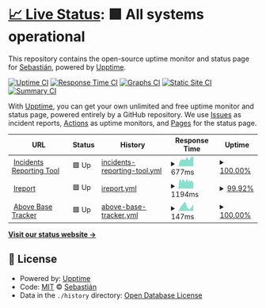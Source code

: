 # [📈 Live Status](https://sebastian-velasquez.dev): <!--live status--> **🟩 All systems operational**

This repository contains the open-source uptime monitor and status page for [Sebastián](https://www.sebastian-velasquez.dev), powered by [Upptime](https://github.com/upptime/upptime).

[![Uptime CI](https://github.com/dadapunk/upptime/workflows/Uptime%20CI/badge.svg)](https://github.com/dadapunk/upptime/actions?query=workflow%3A%22Uptime+CI%22)
[![Response Time CI](https://github.com/dadapunk/upptime/workflows/Response%20Time%20CI/badge.svg)](https://github.com/dadapunk/upptime/actions?query=workflow%3A%22Response+Time+CI%22)
[![Graphs CI](https://github.com/dadapunk/upptime/workflows/Graphs%20CI/badge.svg)](https://github.com/dadapunk/upptime/actions?query=workflow%3A%22Graphs+CI%22)
[![Static Site CI](https://github.com/dadapunk/upptime/workflows/Static%20Site%20CI/badge.svg)](https://github.com/dadapunk/upptime/actions?query=workflow%3A%22Static+Site+CI%22)
[![Summary CI](https://github.com/dadapunk/upptime/workflows/Summary%20CI/badge.svg)](https://github.com/dadapunk/upptime/actions?query=workflow%3A%22Summary+CI%22)

With [Upptime](https://upptime.js.org), you can get your own unlimited and free uptime monitor and status page, powered entirely by a GitHub repository. We use [Issues](https://github.com/dadapunk/upptime/issues) as incident reports, [Actions](https://github.com/dadapunk/upptime/actions) as uptime monitors, and [Pages](https://sebastian-velasquez.dev) for the status page.

<!--start: status pages-->
<!-- This summary is generated by Upptime (https://github.com/upptime/upptime) -->
<!-- Do not edit this manually, your changes will be overwritten -->
<!-- prettier-ignore -->
| URL | Status | History | Response Time | Uptime |
| --- | ------ | ------- | ------------- | ------ |
| <img alt="" src="https://icons.duckduckgo.com/ip3/incidents.irep-tech.com.ico" height="13"> [Incidents Reporting Tool](https://incidents.irep-tech.com) | 🟩 Up | [incidents-reporting-tool.yml](https://github.com/dadapunk/upptime/commits/HEAD/history/incidents-reporting-tool.yml) | <details><summary><img alt="Response time graph" src="./graphs/incidents-reporting-tool/response-time-week.png" height="20"> 677ms</summary><br><a href="https://sebastian-velasquez.dev/history/incidents-reporting-tool"><img alt="Response time 675" src="https://img.shields.io/endpoint?url=https%3A%2F%2Fraw.githubusercontent.com%2Fdadapunk%2Fupptime%2FHEAD%2Fapi%2Fincidents-reporting-tool%2Fresponse-time.json"></a><br><a href="https://sebastian-velasquez.dev/history/incidents-reporting-tool"><img alt="24-hour response time 849" src="https://img.shields.io/endpoint?url=https%3A%2F%2Fraw.githubusercontent.com%2Fdadapunk%2Fupptime%2FHEAD%2Fapi%2Fincidents-reporting-tool%2Fresponse-time-day.json"></a><br><a href="https://sebastian-velasquez.dev/history/incidents-reporting-tool"><img alt="7-day response time 677" src="https://img.shields.io/endpoint?url=https%3A%2F%2Fraw.githubusercontent.com%2Fdadapunk%2Fupptime%2FHEAD%2Fapi%2Fincidents-reporting-tool%2Fresponse-time-week.json"></a><br><a href="https://sebastian-velasquez.dev/history/incidents-reporting-tool"><img alt="30-day response time 663" src="https://img.shields.io/endpoint?url=https%3A%2F%2Fraw.githubusercontent.com%2Fdadapunk%2Fupptime%2FHEAD%2Fapi%2Fincidents-reporting-tool%2Fresponse-time-month.json"></a><br><a href="https://sebastian-velasquez.dev/history/incidents-reporting-tool"><img alt="1-year response time 675" src="https://img.shields.io/endpoint?url=https%3A%2F%2Fraw.githubusercontent.com%2Fdadapunk%2Fupptime%2FHEAD%2Fapi%2Fincidents-reporting-tool%2Fresponse-time-year.json"></a></details> | <details><summary><a href="https://sebastian-velasquez.dev/history/incidents-reporting-tool">100.00%</a></summary><a href="https://sebastian-velasquez.dev/history/incidents-reporting-tool"><img alt="All-time uptime 100.00%" src="https://img.shields.io/endpoint?url=https%3A%2F%2Fraw.githubusercontent.com%2Fdadapunk%2Fupptime%2FHEAD%2Fapi%2Fincidents-reporting-tool%2Fuptime.json"></a><br><a href="https://sebastian-velasquez.dev/history/incidents-reporting-tool"><img alt="24-hour uptime 100.00%" src="https://img.shields.io/endpoint?url=https%3A%2F%2Fraw.githubusercontent.com%2Fdadapunk%2Fupptime%2FHEAD%2Fapi%2Fincidents-reporting-tool%2Fuptime-day.json"></a><br><a href="https://sebastian-velasquez.dev/history/incidents-reporting-tool"><img alt="7-day uptime 100.00%" src="https://img.shields.io/endpoint?url=https%3A%2F%2Fraw.githubusercontent.com%2Fdadapunk%2Fupptime%2FHEAD%2Fapi%2Fincidents-reporting-tool%2Fuptime-week.json"></a><br><a href="https://sebastian-velasquez.dev/history/incidents-reporting-tool"><img alt="30-day uptime 100.00%" src="https://img.shields.io/endpoint?url=https%3A%2F%2Fraw.githubusercontent.com%2Fdadapunk%2Fupptime%2FHEAD%2Fapi%2Fincidents-reporting-tool%2Fuptime-month.json"></a><br><a href="https://sebastian-velasquez.dev/history/incidents-reporting-tool"><img alt="1-year uptime 100.00%" src="https://img.shields.io/endpoint?url=https%3A%2F%2Fraw.githubusercontent.com%2Fdadapunk%2Fupptime%2FHEAD%2Fapi%2Fincidents-reporting-tool%2Fuptime-year.json"></a></details>
| <img alt="" src="https://icons.duckduckgo.com/ip3/irepartners.com.ico" height="13"> [Ireport](https://irepartners.com/ireport/) | 🟩 Up | [ireport.yml](https://github.com/dadapunk/upptime/commits/HEAD/history/ireport.yml) | <details><summary><img alt="Response time graph" src="./graphs/ireport/response-time-week.png" height="20"> 1194ms</summary><br><a href="https://sebastian-velasquez.dev/history/ireport"><img alt="Response time 1243" src="https://img.shields.io/endpoint?url=https%3A%2F%2Fraw.githubusercontent.com%2Fdadapunk%2Fupptime%2FHEAD%2Fapi%2Fireport%2Fresponse-time.json"></a><br><a href="https://sebastian-velasquez.dev/history/ireport"><img alt="24-hour response time 1047" src="https://img.shields.io/endpoint?url=https%3A%2F%2Fraw.githubusercontent.com%2Fdadapunk%2Fupptime%2FHEAD%2Fapi%2Fireport%2Fresponse-time-day.json"></a><br><a href="https://sebastian-velasquez.dev/history/ireport"><img alt="7-day response time 1194" src="https://img.shields.io/endpoint?url=https%3A%2F%2Fraw.githubusercontent.com%2Fdadapunk%2Fupptime%2FHEAD%2Fapi%2Fireport%2Fresponse-time-week.json"></a><br><a href="https://sebastian-velasquez.dev/history/ireport"><img alt="30-day response time 1168" src="https://img.shields.io/endpoint?url=https%3A%2F%2Fraw.githubusercontent.com%2Fdadapunk%2Fupptime%2FHEAD%2Fapi%2Fireport%2Fresponse-time-month.json"></a><br><a href="https://sebastian-velasquez.dev/history/ireport"><img alt="1-year response time 1243" src="https://img.shields.io/endpoint?url=https%3A%2F%2Fraw.githubusercontent.com%2Fdadapunk%2Fupptime%2FHEAD%2Fapi%2Fireport%2Fresponse-time-year.json"></a></details> | <details><summary><a href="https://sebastian-velasquez.dev/history/ireport">99.92%</a></summary><a href="https://sebastian-velasquez.dev/history/ireport"><img alt="All-time uptime 100.00%" src="https://img.shields.io/endpoint?url=https%3A%2F%2Fraw.githubusercontent.com%2Fdadapunk%2Fupptime%2FHEAD%2Fapi%2Fireport%2Fuptime.json"></a><br><a href="https://sebastian-velasquez.dev/history/ireport"><img alt="24-hour uptime 99.44%" src="https://img.shields.io/endpoint?url=https%3A%2F%2Fraw.githubusercontent.com%2Fdadapunk%2Fupptime%2FHEAD%2Fapi%2Fireport%2Fuptime-day.json"></a><br><a href="https://sebastian-velasquez.dev/history/ireport"><img alt="7-day uptime 99.92%" src="https://img.shields.io/endpoint?url=https%3A%2F%2Fraw.githubusercontent.com%2Fdadapunk%2Fupptime%2FHEAD%2Fapi%2Fireport%2Fuptime-week.json"></a><br><a href="https://sebastian-velasquez.dev/history/ireport"><img alt="30-day uptime 99.98%" src="https://img.shields.io/endpoint?url=https%3A%2F%2Fraw.githubusercontent.com%2Fdadapunk%2Fupptime%2FHEAD%2Fapi%2Fireport%2Fuptime-month.json"></a><br><a href="https://sebastian-velasquez.dev/history/ireport"><img alt="1-year uptime 100.00%" src="https://img.shields.io/endpoint?url=https%3A%2F%2Fraw.githubusercontent.com%2Fdadapunk%2Fupptime%2FHEAD%2Fapi%2Fireport%2Fuptime-year.json"></a></details>
| <img alt="" src="https://icons.duckduckgo.com/ip3/abtracker-test.vercel.app.ico" height="13"> [Above Base Tracker](https://abtracker-test.vercel.app) | 🟩 Up | [above-base-tracker.yml](https://github.com/dadapunk/upptime/commits/HEAD/history/above-base-tracker.yml) | <details><summary><img alt="Response time graph" src="./graphs/above-base-tracker/response-time-week.png" height="20"> 147ms</summary><br><a href="https://sebastian-velasquez.dev/history/above-base-tracker"><img alt="Response time 123" src="https://img.shields.io/endpoint?url=https%3A%2F%2Fraw.githubusercontent.com%2Fdadapunk%2Fupptime%2FHEAD%2Fapi%2Fabove-base-tracker%2Fresponse-time.json"></a><br><a href="https://sebastian-velasquez.dev/history/above-base-tracker"><img alt="24-hour response time 202" src="https://img.shields.io/endpoint?url=https%3A%2F%2Fraw.githubusercontent.com%2Fdadapunk%2Fupptime%2FHEAD%2Fapi%2Fabove-base-tracker%2Fresponse-time-day.json"></a><br><a href="https://sebastian-velasquez.dev/history/above-base-tracker"><img alt="7-day response time 147" src="https://img.shields.io/endpoint?url=https%3A%2F%2Fraw.githubusercontent.com%2Fdadapunk%2Fupptime%2FHEAD%2Fapi%2Fabove-base-tracker%2Fresponse-time-week.json"></a><br><a href="https://sebastian-velasquez.dev/history/above-base-tracker"><img alt="30-day response time 115" src="https://img.shields.io/endpoint?url=https%3A%2F%2Fraw.githubusercontent.com%2Fdadapunk%2Fupptime%2FHEAD%2Fapi%2Fabove-base-tracker%2Fresponse-time-month.json"></a><br><a href="https://sebastian-velasquez.dev/history/above-base-tracker"><img alt="1-year response time 123" src="https://img.shields.io/endpoint?url=https%3A%2F%2Fraw.githubusercontent.com%2Fdadapunk%2Fupptime%2FHEAD%2Fapi%2Fabove-base-tracker%2Fresponse-time-year.json"></a></details> | <details><summary><a href="https://sebastian-velasquez.dev/history/above-base-tracker">100.00%</a></summary><a href="https://sebastian-velasquez.dev/history/above-base-tracker"><img alt="All-time uptime 100.00%" src="https://img.shields.io/endpoint?url=https%3A%2F%2Fraw.githubusercontent.com%2Fdadapunk%2Fupptime%2FHEAD%2Fapi%2Fabove-base-tracker%2Fuptime.json"></a><br><a href="https://sebastian-velasquez.dev/history/above-base-tracker"><img alt="24-hour uptime 100.00%" src="https://img.shields.io/endpoint?url=https%3A%2F%2Fraw.githubusercontent.com%2Fdadapunk%2Fupptime%2FHEAD%2Fapi%2Fabove-base-tracker%2Fuptime-day.json"></a><br><a href="https://sebastian-velasquez.dev/history/above-base-tracker"><img alt="7-day uptime 100.00%" src="https://img.shields.io/endpoint?url=https%3A%2F%2Fraw.githubusercontent.com%2Fdadapunk%2Fupptime%2FHEAD%2Fapi%2Fabove-base-tracker%2Fuptime-week.json"></a><br><a href="https://sebastian-velasquez.dev/history/above-base-tracker"><img alt="30-day uptime 100.00%" src="https://img.shields.io/endpoint?url=https%3A%2F%2Fraw.githubusercontent.com%2Fdadapunk%2Fupptime%2FHEAD%2Fapi%2Fabove-base-tracker%2Fuptime-month.json"></a><br><a href="https://sebastian-velasquez.dev/history/above-base-tracker"><img alt="1-year uptime 100.00%" src="https://img.shields.io/endpoint?url=https%3A%2F%2Fraw.githubusercontent.com%2Fdadapunk%2Fupptime%2FHEAD%2Fapi%2Fabove-base-tracker%2Fuptime-year.json"></a></details>

<!--end: status pages-->

[**Visit our status website →**](https://sebastian-velasquez.dev)

## 📄 License

- Powered by: [Upptime](https://github.com/upptime/upptime)
- Code: [MIT](./LICENSE) © [Sebastián](https://www.sebastian-velasquez.dev)
- Data in the `./history` directory: [Open Database License](https://opendatacommons.org/licenses/odbl/1-0/)
